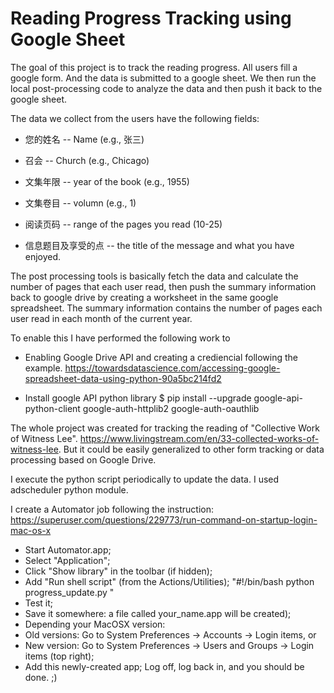 # Reading Progress Tracking using Google Sheet

The goal of this project is to track the reading progress. All users fill a google form. And the data is submitted to a google sheet. We then run the local post-processing code to analyze the data and then push it back to the google sheet. 

The data we collect from the users have the following fields: 

* 您的姓名 -- Name (e.g., 张三)

*    召会 -- Church (e.g., Chicago)

* 文集年限 -- year of the book (e.g., 1955)

* 文集卷目 -- volumn (e.g., 1)

* 阅读页码 -- range of the pages you read (10-25)

* 信息题目及享受的点 -- the title of the message and what you have enjoyed. 

The post processing tools is basically fetch the data and calculate the number of pages that each user read, then push the summary information back to google drive by creating a worksheet in the same google spreadsheet. The summary information contains the number of pages each user read in each month of the current year. 

To enable this I have performed the following work to

* Enabling Google Drive API and creating a crediencial following the example. 
https://towardsdatascience.com/accessing-google-spreadsheet-data-using-python-90a5bc214fd2

* Install google API python library 
$ pip install --upgrade google-api-python-client google-auth-httplib2 google-auth-oauthlib

The whole project was created for tracking the reading of "Collective Work of Witness Lee". https://www.livingstream.com/en/33-collected-works-of-witness-lee. But it could be easily generalized to other form tracking or data processing based on Google Drive. 

I execute the python script periodically to update the data. I used adscheduler python module. 

I create a Automator job following the instruction: https://superuser.com/questions/229773/run-command-on-startup-login-mac-os-x

* Start Automator.app;
* Select "Application";
* Click "Show library" in the toolbar (if hidden);
* Add "Run shell script" (from the Actions/Utilities);
"#!/bin/bash
python progress_update.py
"
* Test it;
* Save it somewhere: a file called your_name.app will be created);
* Depending your MacOSX version:
* Old versions: Go to System Preferences → Accounts → Login items, or
* New version: Go to System Preferences → Users and Groups → Login items (top right);
* Add this newly-created app;
Log off, log back in, and you should be done. ;)
